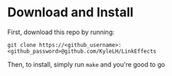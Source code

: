 # Download and Install

First, download this repo by running:

`git clone https://<github_username>:<github_password>@github.com/KyleLH/LinkEffects`

Then, to install, simply run `make` and you're good to go
